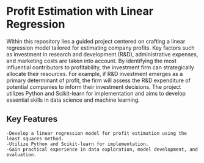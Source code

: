 # Profit Estimation with Linear Regression
Within this repository lies a guided project centered on crafting a linear regression model tailored for estimating company profits. Key factors such as investment in research and development (R&D), administrative expenses, and marketing costs are taken into account. By identifying the most influential contributors to profitability, the investment firm can strategically allocate their resources. For example, if R&D investment emerges as a primary determinant of profit, the firm will assess the R&D expenditure of potential companies to inform their investment decisions.
The project utilizes Python and Scikit-learn for implementation and aims to develop essential skills in data science and machine learning.

## Key Features
    -Develop a linear regression model for profit estimation using the least squares method.
    -Utilize Python and Scikit-learn for implementation.
    -Gain practical experience in data exploration, model development, and evaluation.